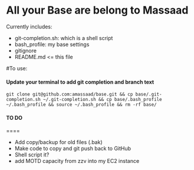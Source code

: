 All your Base are belong to Massaad
====

Currently includes:
* git-completion.sh: which is a shell script
* bash_profile: my base settings 
* gitignore
* README.md  <= this file

#To use:


#### Update your terminal to add git completion and branch text
`git clone git@github.com:amassaad/base.git && cp base/.git-completion.sh ~/.git-completion.sh &&
cp base/.bash_profile ~/.bash_profile &&
source ~/.bash_profile && rm -rf base/`

#### TO DO
====
* Add copy/backup for old files (.bak)
* Make code to copy and git push back to GitHub 
* Shell script it?
* add MOTD capacity from zzv into my EC2 instance

